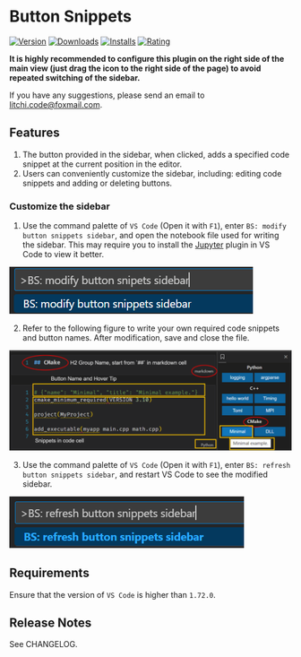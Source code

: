 # Button Snippets

[![Version](https://img.shields.io/visual-studio-marketplace/v/litchi.button-snippets?style=flat-square)](https://marketplace.visualstudio.com/items?itemName=litchi.button-snippets)
[![Downloads](https://img.shields.io/visual-studio-marketplace/d/litchi.button-snippets?style=flat-square)](https://marketplace.visualstudio.com/items?itemName=button-snippets)
[![Installs](https://img.shields.io/visual-studio-marketplace/i/litchi.button-snippets?style=flat-square)](https://marketplace.visualstudio.com/items?itemName=litchi.button-snippets)
[![Rating](https://img.shields.io/visual-studio-marketplace/r/litchi.button-snippets?style=flat-square)](https://marketplace.visualstudio.com/items?itemName=litchi.button-snippets)

**It is highly recommended to configure this plugin on the right side of the main view (just drag the icon to the right side of the page) to avoid repeated switching of the sidebar.**

If you have any suggestions, please send an email to litchi.code@foxmail.com.

## Features

1. The button provided in the sidebar, when clicked, adds a specified code snippet at the current position in the editor.
2. Users can conveniently customize the sidebar, including: editing code snippets and adding or deleting buttons.

### Customize the sidebar

1. Use the command palette of `VS Code` (Open it with `F1`), enter `BS: modify button snippets sidebar`, and open the notebook file used for writing the sidebar. This may require you to install the [Jupyter](https://marketplace.visualstudio.com/items?itemName=ms-toolsai.jupyter) plugin in VS Code to view it better.

![modify](media/readme_image/modify.png)

2. Refer to the following figure to write your own required code snippets and button names. After modification, save and close the file.

![notebook](media/readme_image/notebook.png)

3. Use the command palette of `VS Code` (Open it with `F1`), enter `BS: refresh button snippets sidebar`, and restart VS Code to see the modified sidebar.

![refresh](media/readme_image/refresh.png)



## Requirements

Ensure that the version of `VS Code` is higher than `1.72.0`.


## Release Notes

See CHANGELOG.

